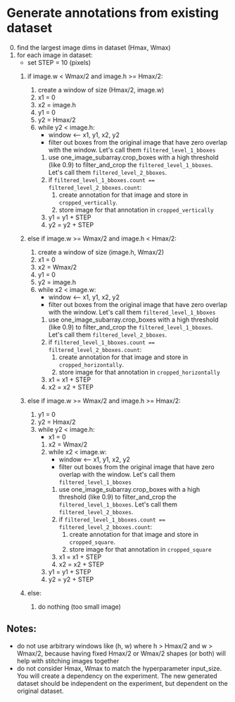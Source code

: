 # Generate annotations from existing dataset

0. find the largest image dims in dataset (Hmax, Wmax)
1. for each image in dataset:
    - set STEP = 10 (pixels)
    1. if image.w < Wmax/2 and image.h >= Hmax/2:
        1. create a window of size (Hmax/2, image.w)
        2. x1 = 0
        3. x2 = image.h
        4. y1 = 0
        5. y2 = Hmax/2
        6. while y2 < image.h:
            - window <-- x1, y1, x2, y2
            - filter out boxes from the original image that have zero overlap with the window. Let's call them `filtered_level_1_bboxes`
            1. use one_image_subarray.crop_boxes with a high threshold (like 0.9) to filter_and_crop the `filtered_level_1_bboxes`. Let's call them `filtered_level_2_bboxes`.
            2. if `filtered_level_1_bboxes.count == filtered_level_2_bboxes.count`:
                1. create annotation for that image and store in `cropped_vertically`.
                2. store image for that annotation in `cropped_vertically`
            3. y1 = y1 + STEP
            4. y2 = y2 + STEP
    2. else if image.w >= Wmax/2 and image.h < Hmax/2:
        1. create a window of size (image.h, Wmax/2)
        2. x1 = 0
        3. x2 = Wmax/2
        4. y1 = 0
        5. y2 = image.h
        6. while x2 < image.w:
            - window <-- x1, y1, x2, y2
            - filter out boxes from the original image that have zero overlap with the window. Let's call them `filtered_level_1_bboxes`
            1. use one_image_subarray.crop_boxes with a high threshold (like 0.9) to filter_and_crop the `filtered_level_1_bboxes`. Let's call them `filtered_level_2_bboxes`.
            2. if `filtered_level_1_bboxes.count == filtered_level_2_bboxes.count`:
                1. create annotation for that image and store in `cropped_horizontally`.
                2. store image for that annotation in `cropped_horizontally`
            3. x1 = x1 + STEP
            4. x2 = x2 + STEP

    3. else if image.w >= Wmax/2 and image.h >= Hmax/2:
        1. y1 = 0
        2. y2 = Hmax/2
        3. while y2 < image.h:
            - x1 = 0
            1. x2 = Wmax/2
            2. while x2 < image.w:
                - window <-- x1, y1, x2, y2
                - filter out boxes from the original image that have zero overlap with the window. Let's call them `filtered_level_1_bboxes`
                1. use one_image_subarray.crop_boxes with a high threshold (like 0.9) to filter_and_crop the `filtered_level_1_bboxes`. Let's call them `filtered_level_2_bboxes`.
                2. if `filtered_level_1_bboxes.count == filtered_level_2_bboxes.count`:
                    1. create annotation for that image and store in `cropped_square`.
                    2. store image for that annotation in `cropped_square`
                3. x1 = x1 + STEP
                4. x2 = x2 + STEP
            2. y1 = y1 + STEP
            3. y2 = y2 + STEP
    4. else:
        1. do nothing (too small image)

## Notes:
- do not use arbitrary windows like (h, w) where h > Hmax/2 and w > Wmax/2, because having fixed Hmax/2 or Wmax/2 shapes (or both) will help with stitching images together
- do not consider Hmax, Wmax to match the hyperparameter input_size. You will create a dependency on the experiment. The new generated dataset should be independent on the experiment, but dependent on the original dataset.